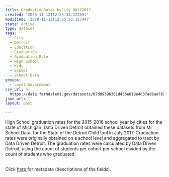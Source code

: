 ```yaml
---
title: GraduationRates byCity 08312017
created: '2020-11-12T12:25:33.122591'
modified: '2020-11-12T12:25:33.123447'
state: active
type: dataset
tags:
  - City
  - Detroit
  - Education
  - Graduation
  - Graduation Rate
  - High School
  - Kids
  - School
  - School Data
groups:
  - Local Government
csv_url: >-
  https://data.ferndalemi.gov/datasets/07dd9396381d456e819e4d37ad8ae782_0.csv?outSR=%7B%22latestWkid%22%3A2898%2C%22wkid%22%3A2898%7D
json_url: ''
layout: post

---
```

High School graduation rates for the 2015-2016 school year by cities for the state of Michigan. Data Driven Detroit obtained these datasets from MI School Data, for the State of the Detroit Child tool in July 2017. Graduation rates were originally obtained on a school level and aggregated to tract by Data Driven Detroit. The graduation rates were calculated by Data Driven Detroit, using the count of students per cohort per school divided by the count of students who graduated.<div><br /></div><div>Click <a href='http://www.datadrivendetroit.org/metadata/GraduationRates_by_City_20152016_08312017_Metadata.xlsx' target='_blank'>here </a>for metadata (descriptions of the fields).</div>
